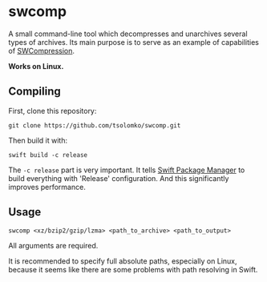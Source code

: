 # swcomp
A small command-line tool which decompresses and unarchives several types of archives.
Its main purpose is to serve as an example of capabilities of [SWCompression](https://github.com/tsolomko/SWCompression).

__Works on Linux.__

Compiling
----------
First, clone this repository:

`
git clone https://github.com/tsolomko/swcomp.git
`

Then build it with:

`
swift build -c release
`

The `-c release` part is very important.
It tells [Swift Package Manager](https://github.com/apple/swift-package-manager/) to build everything with 'Release' configuration.
And this significantly improves performance.

Usage
------
`swcomp <xz/bzip2/gzip/lzma> <path_to_archive> <path_to_output>`

All arguments are required.

It is recommended to specify full absolute paths, especially on Linux,
because it seems like there are some problems with path resolving in Swift.
